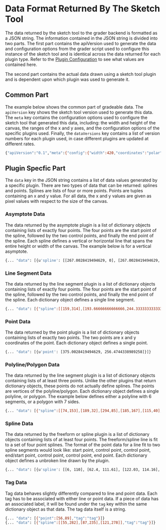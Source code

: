 # Data Format Returned By The Sketch Tool

The data returned by the sketch tool to the grader backend is formatted as a
JSON string. The information contained in the JSON string is divided into two
parts. The first
part contains the apiVersion used to generate the data and configuration options
from the grader script used to configure this instance of the sketch tool
and is identical across the data returned for each plugin type.
Refer to the [Plugin Configuration](probconfig_plugins.md) to see what values
are contained here.

The second part contains the actual data drawn using a sketch tool plugin and is
dependent upon which plugin was used to generate it.

## Common Part

The example below shows the common part of gradeable data. The `apiVersion` key shows
the sketch tool version used to generate this data. The `meta` key contains the
configuration options used to configure the sketch tool that generated this data,
including: the width and height of the canvas, the ranges of the x and y axes, and
the configuration options of the specific plugins used. Finally, the `dataVersions`
key contains a list of version numbers for each plugin used, in case different plugins
are updated at different rates.

```sh
{"apiVersion":"0.1","meta":{"config":{"width":420,"coordinates":"polar","yrange":[-4,4],"yscale":"linear","xscale":"linear","xrange":[-4,4],"plugins":[{"name":"axes"},{"color":"blue","label":"Function f(x)","name":"freeform","id":"f"},{"color":"blue","label":"Line Segment","name":"line-segment","id":"ls"}],"height":420},"dataVersions":{"f":"0.1","ls":"0.1"}}, "data": ...}
```

## Plugin Specfic Part

The `data` key in the JSON string contains a list of data values generated by
a specific plugin. There are two types of data that can be returned: splines and
points. Splines are lists of four or more points. Points are tuples containing an
x and y value. For all data, the x and y values are given as pixel values with
respect to the size of the canvas.

### Asymptote Data

The data returned by the asymptote plugin is a list of dictionary objects containing lists of exactly
four points. The four points are the start point of the spline, followed by the
two control points, and finally the end point of the spline. Each spline defines a
vertical or horizontal line that spans the entire height or width of the canvas.
The example below is for a vertical asymptote.

```sh
{... "data": [{u'spline': [[267.0028419494629, 0], [267.0028419494629, 140], [267.0028419494629, 280], [267.0028419494629, 420]]}]}
```

### Line Segment Data

The data returned by the line segment plugin is a list of dictionary objects containing lists of exactly
four points. The four points are the start point of the spline, followed by the
two control points, and finally the end point of the spline. Each dictionary object
defines a single line segment.

```sh
{... "data": [{"spline":[[159,314],[193.66666666666666,244.33333333333334],[228.33333333333334,174.66666666666666],[263,105]]}]}
```

### Point Data

The data returned by the point plugin is a list of dictionary objects containing lists of exactly
two points. The two points are x and y coordinates of the point. Each dictionary object
defines a single point.

```sh
{... "data": [{u'point': [375.0028419494629, 256.4744338989258]}]}
```

### Polyline/Polygon Data

The data returned by the line segment plugin is a list of dictionary objects containing lists of
at least
three points. Unlike the other plugins that return dictionary objects, these points do
not actually define splines. The points are vertices of the polyline/polygon.
Each dictionary object defines a single polyline, or polygon. The example below
defines either a polyline with 6 segments, or a polygon with 7 sides.

```sh
{... "data": [{"spline":[[74,153],[189,32],[294,85],[185,167],[115,40],[250,17],[218,109]]}]}
```

### Spline Data

The data returned by the freeform or spline plugin is a list of dictionary objects containing lists of at least four points. The freeform/spline line is fit to a set of four point splines. The format of the point data for a line fit to two spline segments would look like: start point, control point, control point, end/start point, control point, control point, end point. Each dictionary object defines a unbroken line drawn by the plugin.

```sh
{... "data": [{u'spline': [[6, 110], [62.4, 111.61], [122.03, 114.16], [174.42, 93.23], [214.4, 77.26], [246.23, 40.2], [265.57, 1.73]]}, {u'spline': [[492, 6], [508.96, 39.92], [539.76, 70.49], [575.44, 83.32], [618.54, 98.82], [666.46, 95.68], [712.25, 95.88]]}, {u'spline': [[302, 395], [317.22, 339.83], [336.76, 231.33], [391.37, 248.42], [449.46, 266.59], [453.09, 358.46], [455.78, 419.27]]}]}
```

### Tag Data

Tag data behaves slightly differently compared to line and point data. Each tag
has to be associated with either line or point data. If a piece of data has an
associated label, it will be found under the `tag` key within the same dictionary
object as that data. The tag data itself is a string.

```sh
{... "data": [{"point":[56,89],"tag":"tag"}]}
{... "data": [{"spline":[[55,282],[87,235],[121,278]],"tag":"tag"}]}
```